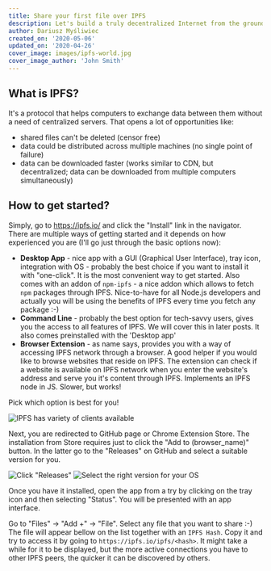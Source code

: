 ```yaml
---
title: Share your first file over IPFS
description: Let's build a truly decentralized Internet from the ground up and share our first file with the world
author: Dariusz Myśliwiec
created_on: '2020-05-06'
updated_on: '2020-04-26'
cover_image: images/ipfs-world.jpg
cover_image_author: 'John Smith'
---
```

## What is IPFS?
It's a protocol that helps computers to exchange data between them without a need of centralized servers. That opens a lot of opportunities like:
- shared files can't be deleted (censor free)
- data could be distributed across multiple machines (no single point of failure)
- data can be downloaded faster (works similar to CDN, but decentralized; data can be downloaded from multiple computers simultaneously)

## How to get started?
Simply, go to https://ipfs.io/ and click the "Install" link in the navigator. There are multiple ways of getting started and it depends on how experienced you are (I'll go just through the basic options now):
- **Desktop App** - nice app with a GUI (Graphical User Interface), tray icon, integration with OS - probably the best choice if you want to install it with "one-click". It is the most convenient way to get started. Also comes with an addon of `npm-ipfs` - a nice addon which allows to fetch `npm` packages through IPFS. Nice-to-have for all Node.js developers and actually you will be using the benefits of IPFS every time you fetch any package :-)
- **Command Line** - probably the best option for tech-savvy users, gives you the access to all features of IPFS. We will cover this in later posts. It also comes preinstalled with the 'Desktop app'
- **Browser Extension** - as name says, provides you with a way of accessing IPFS network through a browser. A good helper if you would like to browse websites that reside on IPFS. The extension can check if a website is available on IPFS network when you enter the website's address and serve you it's content through IPFS. Implements an IPFS node in JS. Slower, but works!

Pick which option is best for you!

![IPFS has variety of clients available](images/ipfs-variety-of-clients.png)

Next, you are redirected to GitHub page or Chrome Extension Store. The installation from Store requires just to click the "Add to (browser_name)" button. In the latter go to the "Releases" on GitHub and select a suitable version for you.

![Click "Releases"](images/github-releases.png)
![Select the right version for your OS](images/github-ipfs-assets.png)

Once you have it installed, open the app from a try by clicking on the tray icon and then selecting "Status". You will be presented with an app interface.

Go to "Files" -> "Add +" -> "File". Select any file that you want to share :-) The file will appear bellow on the list together with an `IPFS Hash`. Copy it and try to access it by going to `https://ipfs.io/ipfs/<hash>`. It might take a while for it to be displayed, but the more active connections you have to other IPFS peers, the quicker it can be discovered by others.
